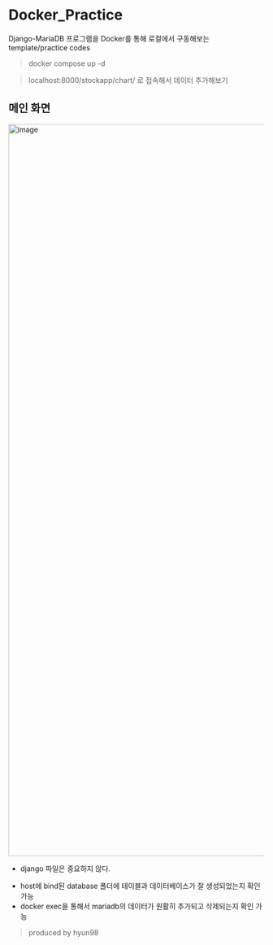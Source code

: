 # Docker_Practice
Django-MariaDB 프로그램을 Docker를 통해 로컬에서 구동해보는 template/practice codes

> docker compose up -d

> localhost:8000/stockapp/chart/ 로 접속해서 데이터 추가해보기

## 메인 화면

<img width="1440" alt="image" src="https://user-images.githubusercontent.com/68914294/128065841-e5a07c38-1624-4bbf-b9b6-0e1d4a2af098.png">


- django 파일은 중요하지 않다.
* host에 bind된 database 폴더에 테이블과 데이터베이스가 잘 생성되었는지 확인 가능
* docker exec을 통해서 mariadb의 데이터가 원활히 추가되고 삭제되는지 확인 가능


> produced by hyun98
